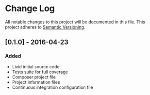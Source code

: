 # Change Log
All notable changes to this project will be documented in this file.
This project adheres to [Semantic Versioning](http://semver.org/).

## [0.1.0] - 2016-04-23
### Added
- Livid initial source code
- Tests suite for full coverage
- Composer project file
- Project information files
- Continuous integration configuration file
